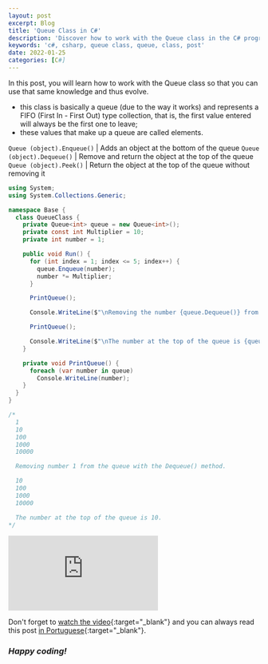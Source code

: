 ```yaml
---
layout: post
excerpt: Blog
title: 'Queue Class in C#'
description: 'Discover how to work with the Queue class in the C# programming language. Get answers to your questions with the theory and examples presented.'
keywords: 'c#, csharp, queue class, queue, class, post'
date: 2022-01-25
categories: [C#]
---
```


In this post, you will learn how to work with the Queue class so that you can use that same knowledge and thus evolve.

- this class is basically a queue (due to the way it works) and represents a FIFO (First In - First Out) type collection, that is, the first value entered will always be the first one to leave;
- these values that make up a queue are called elements.

`Queue (object).Enqueue()` | Adds an object at the bottom of the queue
`Queue (object).Dequeue()` | Remove and return the object at the top of the queue
`Queue (object).Peek()` | Return the object at the top of the queue without removing it

```csharp
using System;
using System.Collections.Generic;

namespace Base {
  class QueueClass {
    private Queue<int> queue = new Queue<int>();
    private const int Multiplier = 10;
    private int number = 1;

    public void Run() {
      for (int index = 1; index <= 5; index++) {
        queue.Enqueue(number);
        number *= Multiplier;
      }

      PrintQueue();

      Console.WriteLine($"\nRemoving the number {queue.Dequeue()} from the queue with the Dequeue() method.\n");

      PrintQueue();

      Console.WriteLine($"\nThe number at the top of the queue is {queue.Peek()}.");
    }

    private void PrintQueue() {
      foreach (var number in queue)
        Console.WriteLine(number);
    }
  }
}

/*
  1
  10
  100
  1000
  10000

  Removing number 1 from the queue with the Dequeue() method.

  10
  100
  1000
  10000

  The number at the top of the queue is 10.
*/
```

<div class="video-container">
  <iframe src="https://www.youtube.com/embed/9RrewsVO_ws" frameborder="0" allowfullscreen></iframe>
</div>

Don't forget to [watch the video](https://youtu.be/9RrewsVO_ws){:target="\_blank"} and you can always read this post [in Portuguese](https://caffeinealgorithm.com/blog/classe-queue-em-csharp/){:target="\_blank"}.

### _Happy coding!_
